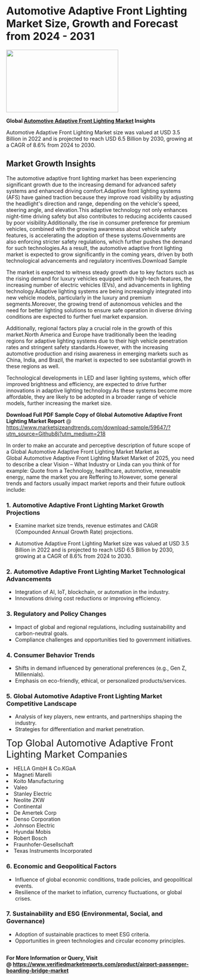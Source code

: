 <H1>Automotive Adaptive Front Lighting Market Size, Growth and Forecast from 2024 - 2031</H1><img class="aligncenter size-medium wp-image-584254" src="https://thirdeyenews.in/wp-content/uploads/2024/09/Global-Market-Research-300x168.jpeg" alt="" width="300" height="168" /><p><strong>Global&nbsp;<a href="https://www.marketsizeandtrends.com/download-sample/59647/?utm_source=Github8j?utm_medium=218">Automotive Adaptive Front Lighting Market</a> Insights</strong></p><p>Automotive Adaptive Front Lighting Market size was valued at USD 3.5 Billion in 2022 and is projected to reach USD 6.5 Billion by 2030, growing at a CAGR of 8.6% from 2024 to 2030.</p><p><h2>Market Growth Insights</h2> The automotive adaptive front lighting market has been experiencing significant growth due to the increasing demand for advanced safety systems and enhanced driving comfort.Adaptive front lighting systems (AFS) have gained traction because they improve road visibility by adjusting the headlight's direction and range, depending on the vehicle's speed, steering angle, and elevation.This adaptive technology not only enhances night-time driving safety but also contributes to reducing accidents caused by poor visibility.Additionally, the rise in consumer preference for premium vehicles, combined with the growing awareness about vehicle safety features, is accelerating the adoption of these systems.Governments are also enforcing stricter safety regulations, which further pushes the demand for such technologies.As a result, the automotive adaptive front lighting market is expected to grow significantly in the coming years, driven by both technological advancements and regulatory incentives.Download Sample <p>The market is expected to witness steady growth due to key factors such as the rising demand for luxury vehicles equipped with high-tech features, the increasing number of electric vehicles (EVs), and advancements in lighting technology.Adaptive lighting systems are being increasingly integrated into new vehicle models, particularly in the luxury and premium segments.Moreover, the growing trend of autonomous vehicles and the need for better lighting solutions to ensure safe operation in diverse driving conditions are expected to further fuel market expansion.</p> <p>Additionally, regional factors play a crucial role in the growth of this market.North America and Europe have traditionally been the leading regions for adaptive lighting systems due to their high vehicle penetration rates and stringent safety standards.However, with the increasing automotive production and rising awareness in emerging markets such as China, India, and Brazil, the market is expected to see substantial growth in these regions as well.</p> <p>Technological developments in LED and laser lighting systems, which offer improved brightness and efficiency, are expected to drive further innovations in adaptive lighting technology.As these systems become more affordable, they are likely to be adopted in a broader range of vehicle models, further increasing the market size.</p> </p><p><span class=""><strong>Download Full PDF Sample Copy of Global Automotive Adaptive Front Lighting Market Report</strong> @ <a href="https://www.marketsizeandtrends.com/download-sample/59647/?utm_source=Github8j?utm_medium=218" target="_blank">https://www.marketsizeandtrends.com/download-sample/59647/?utm_source=Github8j?utm_medium=218</a></span></p><p>In order to make an accurate and perceptive description of future scope of a Global&nbsp;Automotive Adaptive Front Lighting Market Market as Global&nbsp;Automotive Adaptive Front Lighting Market Market of 2025, you need to describe a clear Vision &ndash; What Industry or Linda can you think of for example: Quote from a Technology, healthcare, automotive, renewable energy, name the market you are Reffering to.However, some general trends and factors usually impact market reports and their future outlook include:</p><h3>1.&nbsp;<strong>Automotive Adaptive Front Lighting Market Growth Projections</strong></h3><ul><li>Examine market size trends, revenue estimates and CAGR (Compounded Annual Growth Rate) projections.</li><li><p>Automotive Adaptive Front Lighting Market size was valued at USD 3.5 Billion in 2022 and is projected to reach USD 6.5 Billion by 2030, growing at a CAGR of 8.6% from 2024 to 2030.</p></li></ul><h3>2.&nbsp;<strong>Automotive Adaptive Front Lighting Market Technological Advancements</strong></h3><ul><li>Integration of AI, IoT, blockchain, or automation in the industry.</li><li>Innovations driving cost reductions or improving efficiency.</li></ul><h3>3.&nbsp;<strong>Regulatory and Policy Changes</strong></h3><ul><li>Impact of global and regional regulations, including sustainability and carbon-neutral goals.</li><li>Compliance challenges and opportunities tied to government initiatives.</li></ul><h3>4.&nbsp;<strong>Consumer Behavior Trends</strong></h3><ul><li>Shifts in demand influenced by generational preferences (e.g., Gen Z, Millennials).</li><li>Emphasis on eco-friendly, ethical, or personalized products/services.</li></ul><h3>5.&nbsp;<strong>Global Automotive Adaptive Front Lighting Market Competitive Landscape</strong></h3><ul><li>Analysis of key players, new entrants, and partnerships shaping the industry.</li><li>Strategies for differentiation and market penetration.</li></ul><p data-pm-slice="1 1 []"><span style="color: inherit; font-family: inherit; font-size: 25px;">Top Global Automotive Adaptive Front Lighting Market Companies</span></p><div class="" data-test-id=""><p><li>HELLA GmbH & Co.KGaA</li><li> Magneti Marelli</li><li> Koito Manufacturing</li><li> Valeo</li><li> Stanley Electric</li><li> Neolite ZKW</li><li> Continental</li><li> De Amertek Corp</li><li> Denso Corporation</li><li> Johnson Electric</li><li> Hyundai Mobis</li><li> Robert Bosch</li><li> Fraunhofer-Gesellschaft</li><li> Texas Instruments Incorporated</li></p></div><h3>6.&nbsp;<strong>Economic and Geopolitical Factors</strong></h3><ul><li>Influence of global economic conditions, trade policies, and geopolitical events.</li><li>Resilience of the market to inflation, currency fluctuations, or global crises.</li></ul><h3>7.&nbsp;<strong>Sustainability and ESG (Environmental, Social, and Governance)</strong></h3><ul><li>Adoption of sustainable practices to meet ESG criteria.</li><li>Opportunities in green technologies and circular economy principles.</li></ul><h2><strong style="font-size: 14px;">For More Information or Query, Visit @&nbsp;</strong><a style="background-color: #ffffff; font-size: 14px;" href="https://www.marketsizeandtrends.com/report/automotive-adaptive-front-lighting-market/" target="_blank">https://www.verifiedmarketreports.com/product/airport-passenger-boarding-bridge-market</a></h2>